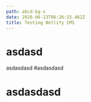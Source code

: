 ```yaml
---
path: abcd-bg-s
date: 2020-06-13T06:26:15.462Z
title: Testing Netlify CMS
---
```

# asdasd
asdasdasd
#asdasdasd
# asdasdasd
